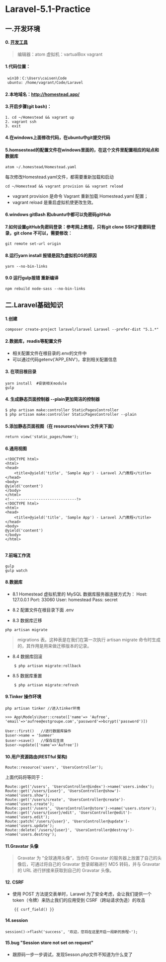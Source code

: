 # Laravel-5.1-Practice

## 一.开发环境

#### 0. [开发工具](https://pan.baidu.com/s/1mh94q9a#list/path=%2F)
> 编辑器：atom 虚拟机：vartualBox vagrant

#### 1.代码位置：
     win10：C:\Users\caisen\Code
     ubuntu: /home/vagrant/Code/Laravel

#### 2.本地域名：http://homestead.app/

#### 3.开启步骤(git bash)：
    1. cd ~/Homestead && vagrant up
    2. vagrant ssh
    3. exit

#### 4.在windows上面修改代码，在ubuntu中git提交代码

#### 5.homsestead的配置文件在windows里面的，在这个文件里配置相应的站点和数据库
    atom ~/.homestead/Homestead.yaml
每次修改Homestead.yaml文件，都需要重新加载和启动

    cd ~/Homestead && vagrant provision && vagrant reload

* vagrant provision 是命令 Vagrant 重新加载 Homestead.yaml 配置；
* vagrant reload 是重启虚拟机使更改生效。

#### 6.windows gitBash 和ubuntu中都可以免密码gitHub

#### 7.如何设置gitHub免密码登录：参考网上教程，只有git clone SSH才能密码登录，git clone 不可以，需要修改：

    git remote set-url origin
    
#### 8.运行yarn install 报错是因为虚拟机OS的原因
    yarn --no-bin-links
    
#### 9.0 运行gulp报错 重新编译    
    npm rebuild node-sass --no-bin-links


    
## 二.Laravel基础知识

#### 1.创建


```
composer create-project laravel/laravel Laravel --prefer-dist "5.1.*"
```

#### 2.数据库，readis等配置文件
   * 相关配置文件在根目录的.env的文件中
   * 可以通过代码getenv('APP_ENV')，拿到相关配置信息
   
#### 3. 在项目根目录

    yarn install  #安装相关module
    gulp 
    
#### 4. 生成静态页面控制器 --plain更加简洁的控制器
    $ php artisan make:controller StaticPagesController
    $ php artisan make:controller StaticPagesController --plain
    
#### 5.添加静态页面视图（在 resources/views 文件夹下面）
    return view('static_pages/home');
    
#### 6.通用视图

```
<!DOCTYPE html>
<html>
<head>
    <title>@yield('title', 'Sample App') - Laravel 入门教程</title>
</head>
<body>
@yield('content')
</body>
</html>
<!-- ---------------------------!>
<!DOCTYPE html>
<html>
<head>
    <title>@yield('title', 'Sample App') - Laravel 入门教程</title>
</head>
<body>
@yield('content')
</body>
</html>


```

#### 7.前端工作流
    gulp 
    gulp watch
    
#### 8.数据库
* 8.1 Homestead 虚拟机里的 MySQL 数据库服务器连接方式为：
    Host: 127.0.0.1
    Port: 33060
    User: homestead
    Pass: secret

* 8.2 配置文件在根目录下面 .env

* 8.3 数据库迁移

```
php artisan migrate
``` 

 > migrations 表。这种表是在我们在第一次执行 artisan migrate 命令时生成的，其作用是用来做迁移版本的记录。
    
* 8.4 数据库回滚 
```
    $ php artisan migrate:rollback
``` 

* 8.5 数据库重置
```    
    $ php artisan migrate:refresh
```    

#### 9.Tinker 操作环境
```
php artisan tinker //进入tinker环境

>>> App\Models\User::create(['name'=> 'Aufree', 'email'=>'aufree@estgroupe.com','password'=>bcrypt('password')])

User::first()   //进行数据库操作
$user->name = 'Summer'
$user->save()   //保存后生效
$user->update(['name'=>'Aufree'])
```

#### 10.用户资源路由(RESTful 架构)

    Route::resource('users', 'UsersController');
上面代码将等同于：
```
Route::get('/users', 'UsersController@index')->name('users.index');
Route::get('/users/{user}', 'UsersController@show')->name('users.show');
Route::get('/users/create', 'UsersController@create')->name('users.create');
Route::post('/users', 'UsersController@store')->name('users.store');
Route::get('/users/{user}/edit', 'UsersController@edit')->name('users.edit');
Route::patch('/users/{user}', 'UsersController@update')->name('users.update');
Route::delete('/users/{user}', 'UsersController@destroy')->name('users.destroy');
```

#### 11.Gravatar 头像
> Gravatar 为 “全球通用头像”，当你在 Gravatar 的服务器上放置了自己的头像后，可通过将自己的 Gravatar 登录邮箱进行 MD5 转码，并与 Gravatar 的 URL 进行拼接来获取到自己的 Gravatar 头像。

#### 12. CSRF
 * 使用 POST 方法提交表单时，Laravel 为了安全考虑，会让我们提供一个 token（令牌）来防止我们的应用受到 CSRF（跨站请求伪造）的攻击
```   
    {{ csrf_field() }}
```
    
#### 14.session

```
session()->flash('success', '欢迎，您将在这里开启一段新的旅程~');
```

#### 15.bug "Session store not set on request"
 * 跟原码一步一步调试，发现Sesson.php文件不知道为什么变了
